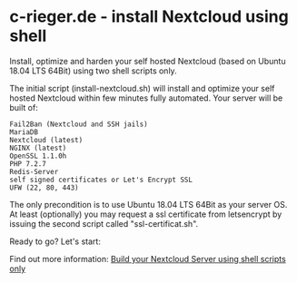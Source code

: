 # c-rieger.de - install Nextcloud using shell
Install, optimize and harden your self hosted Nextcloud (based on Ubuntu 18.04 LTS 64Bit) using two shell scripts only.

The initial script (install-nextcloud.sh) will install and optimize your self hosted Nextcloud within few minutes fully automated. Your server will be built of:

    Fail2Ban (Nextcloud and SSH jails)
    MariaDB
    Nextcloud (latest)
    NGINX (latest)
    OpenSSL 1.1.0h
    PHP 7.2.7
    Redis-Server
    self signed certificates or Let's Encrypt SSL
    UFW (22, 80, 443)

The only precondition is to use Ubuntu 18.04 LTS 64Bit as your server OS.
At least (optionally) you may request a ssl certificate from letsencrypt by issuing the second script called "ssl-certificat.sh".

Ready to go? Let's start:

Find out more information: <a href="https://www.c-rieger.de/spawn-your-nextcloud-server-using-one-shell-script/" target='_blank'>Build your Nextcloud Server using shell scripts only</a>

